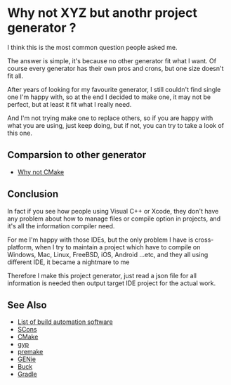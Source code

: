 # Why not XYZ but anothr project generator ?
I think this is the most common question people asked me.

The answer is simple, it's because no other generator fit what I want.
Of course every generator has their own pros and crons, but one size doesn't fit all.

After years of looking for my favourite generator, I still couldn't find single one I'm happy with, 
so at the end I decided to make one, it may not be perfect, but at least it fit what I really need.

And I'm not trying make one to replace others, so if you are happy with what you are using, 
just keep doing, but if not, you can try to take a look of this one.

## Comparsion to other generator
* [Why not CMake](Why_Not_CMake.md)

## Conclusion
In fact if you see how people using Visual C++ or Xcode, they don't have any problem about 
how to manage files or compile option in projects, and it's all the information compiler need.

For me I'm happy with those IDEs, but the only problem I have is cross-platform, 
when I try to maintain a project which have to compile on Windows, Mac, Linux, FreeBSD, iOS, Android ...etc, and they all using different IDE, it became a nightmare to me

Therefore I make this project generator, just read a json file for all information is 
needed then output target IDE project for the actual work.

## See Also
* [List of build automation software](https://en.wikipedia.org/wiki/List_of_build_automation_software#Build_script_generation_tools)
* [SCons](http://scons.org/)
* [CMake](https://cmake.org/)
* [gyp](https://gyp.gsrc.io/)
* [premake](https://github.com/premake/premake-core)
* [GENie](https://github.com/bkaradzic/GENie)
* [Buck](https://buckbuild.com/)
* [Gradle](https://gradle.org/)
